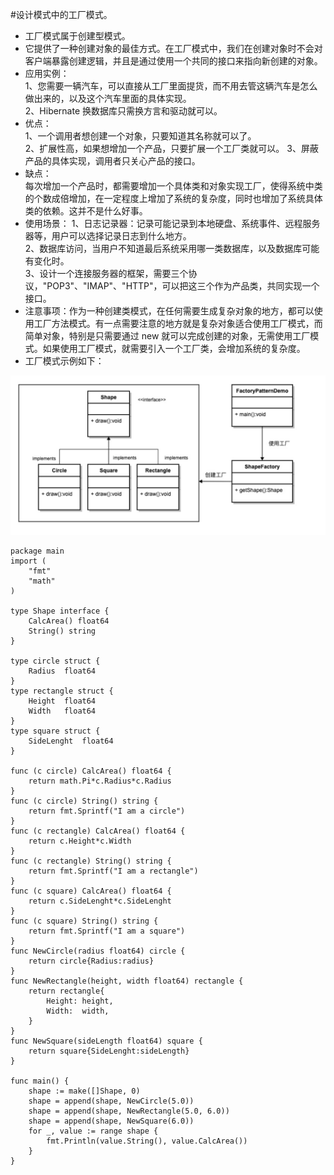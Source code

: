 #设计模式中的工厂模式。
* 工厂模式属于创建型模式。
* 它提供了一种创建对象的最佳方式。在工厂模式中，我们在创建对象时不会对客户端暴露创建逻辑，并且是通过使用一个共同的接口来指向新创建的对象。
* 应用实例： <br>
1、您需要一辆汽车，可以直接从工厂里面提货，而不用去管这辆汽车是怎么做出来的，以及这个汽车里面的具体实现。<br>
2、Hibernate 换数据库只需换方言和驱动就可以。 
* 优点：<br> 
1、一个调用者想创建一个对象，只要知道其名称就可以了。 <br>
2、扩展性高，如果想增加一个产品，只要扩展一个工厂类就可以。 3、屏蔽产品的具体实现，调用者只关心产品的接口。 
* 缺点：<br>
每次增加一个产品时，都需要增加一个具体类和对象实现工厂，使得系统中类的个数成倍增加，在一定程度上增加了系统的复杂度，同时也增加了系统具体类的依赖。这并不是什么好事。
* 使用场景： 1、日志记录器：记录可能记录到本地硬盘、系统事件、远程服务器等，用户可以选择记录日志到什么地方。<br> 
2、数据库访问，当用户不知道最后系统采用哪一类数据库，以及数据库可能有变化时。 <br>
3、设计一个连接服务器的框架，需要三个协议，"POP3"、"IMAP"、"HTTP"，可以把这三个作为产品类，共同实现一个接口。 
* 注意事项：作为一种创建类模式，在任何需要生成复杂对象的地方，都可以使用工厂方法模式。有一点需要注意的地方就是复杂对象适合使用工厂模式，而简单对象，特别是只需要通过 new 就可以完成创建的对象，无需使用工厂模式。如果使用工厂模式，就需要引入一个工厂类，会增加系统的复杂度。
* 工厂模式示例如下：

![工厂模式类图](assets/FactoryPattern.PNG)

```golang
package main
import (
	"fmt"
	"math"
)

type Shape interface {
	CalcArea() float64
	String() string
}

type circle struct {
	Radius	float64
}
type rectangle struct {
	Height	float64
	Width	float64
}
type square struct {
	SideLenght 	float64
}

func (c circle) CalcArea() float64 {
	return math.Pi*c.Radius*c.Radius
}
func (c circle) String() string {
	return fmt.Sprintf("I am a circle")
}
func (c rectangle) CalcArea() float64 {
	return c.Height*c.Width
}
func (c rectangle) String() string {
	return fmt.Sprintf("I am a rectangle")
}
func (c square) CalcArea() float64 {
	return c.SideLenght*c.SideLenght
}
func (c square) String() string {
	return fmt.Sprintf("I am a square")
}
func NewCircle(radius float64) circle {
	return circle{Radius:radius}
}
func NewRectangle(height, width float64) rectangle {
	return rectangle{
		Height: height,
		Width:  width,
	}
}
func NewSquare(sideLength float64) square {
	return square{SideLenght:sideLength}
}

func main() {
	shape := make([]Shape, 0)
	shape = append(shape, NewCircle(5.0))
	shape = append(shape, NewRectangle(5.0, 6.0))
	shape = append(shape, NewSquare(6.0))
	for _, value := range shape {
		fmt.Println(value.String(), value.CalcArea())
	}
}
```
